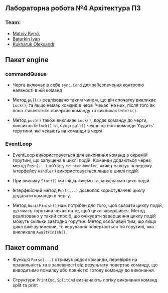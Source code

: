 Лабораторна робота №4 Архітектура ПЗ
---

### Team:
+ [Matviy Kyryk](https://github.com/MatthewKirik)
+ [Baturkin Ivan](https://github.com/gurug-prog)
+ [Kukharuk Oleksandr](https://github.com/VipDipp) 

## Пакет engine

### commandQueue

- Черга включає в себе `sync.Cond` для забезпечення контролю наявності в ній команд

- Метод `pull()` реалізовано таким чином, що він спочатку викликає `Lock()`, та якщо немає команд в черзі 'чекає' на них, після того як вона з'являється повертає команду та викликає `Unlock()`.

- Метод `push()` також викликає `Lock()`, додає команду до черги, викликає `Unlock()` та, якщо `pull()` чекає на нові команди 'будить' горутини, які чекають на команди в черзі


### EventLoop

- EventLoop використовується для виконання команд в окремій горутині, що запущена в циклі подій. Команди додаються через метод `Post(...)` об'єкту `trustedHandler`, який реалізує поведінку інтерфейсу `Handler` і використовується лише в циклі подій. 

- При виклику `Start()` ми ініціалізуємо та запускаємо цикл подій.  

- Інтерфейсний метод `Post(...)` дозволяє користувачеві циклу додавати команди в чергу.

- Метод `AwaitFinish()` нам потрібен для того, щоб сказати циклу подій, що якась горутина чекає на те, щоб цикл завершився. Метод реалізовано у такий спосіб, що очікувати завершення циклу подій можуть скільки завгодно горутин. Метод особливий тим, що якщо цикл вже зупинений, то керування повертається тій горутині, яка викликала `AwaitFinish()`.

## Пакет command

- Функція `Parse(...)` отримує рядок команди, перевіряє на правильність та в залежності від результату повертає команду, що виводитиме помилку або повністю готову команду до виконання.  

- Cтруктури `PrintCmd`, `SplitCmd` визначають логіку виконання команд split та print 
